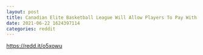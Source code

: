 ```yaml
--- 
layout: post 
title: Canadian Elite Basketball League Will Allow Players To Pay With Bitcoin (BTC) – AronBoss 
date: 2021-06-22 1624397114 
categories: reddit 
--- 
```

https://redd.it/o5xowu